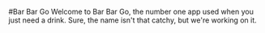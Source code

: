 #Bar Bar Go
Welcome to Bar Bar Go, the number one app used when you just need a drink. Sure, the name isn't that catchy, but we're working on it.